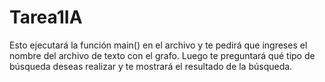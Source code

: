 # Tarea1IA

Esto ejecutará la función main() en el archivo y te pedirá que ingreses el nombre del archivo de texto con el grafo. Luego te preguntará qué tipo de búsqueda deseas realizar y te mostrará el resultado de la búsqueda.
